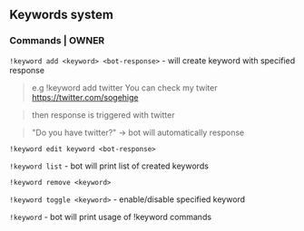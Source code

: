 ## Keywords system
### Commands | OWNER
`!keyword add <keyword> <bot-response>` - will create keyword with specified response
> e.g !keyword add twitter You can check my twiter https://twitter.com/sogehige

> then response is triggered with twitter

> "Do you have twitter?" -> bot will automatically response

`!keyword edit keyword <bot-response>`

`!keyword list` - bot will print list of created keywords

`!keyword remove <keyword>`

`!keyword toggle <keyword>` - enable/disable specified keyword

`!keyword` - bot will print usage of !keyword commands